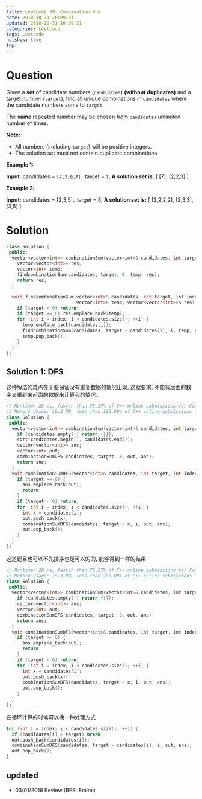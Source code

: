 ```yaml
---
title: Leetcode 39. Combination Sum
date: 2018-10-31 20:09:31
updated: 2018-10-31 20:09:31
categories: Leetcode
tags: Leetcode
notshow: true
top:
---
```


# Question

Given a  **set**  of candidate numbers (`candidates`)  **(without duplicates)**  and a target number (`target`), find all unique combinations in  `candidates` where the candidate numbers sums to  `target`.

The  **same**  repeated number may be chosen from  `candidates` unlimited number of times.

**Note:**

- All numbers (including  `target`) will be positive integers.
- The solution set must not contain duplicate combinations.

**Example 1:**

**Input:** candidates = `[2,3,6,7],` target = `7`,
**A solution set is:**
[
  [7],
  [2,2,3]
]

**Example 2:**

**Input:** candidates = [2,3,5]`,` target = 8,
**A solution set is:**
[
  [2,2,2,2],
  [2,3,3],
  [3,5]
]

<!-- more -->

# Solution 

```cpp
class Solution {
 public:
  vector<vector<int>> combinationSum(vector<int>& candidates, int target) {
    vector<vector<int>> res;
    vector<int> temp;
    findcombinationSum(candidates, target, 0, temp, res);
    return res;
  }

  void findcombinationSum(vector<int>& candidates, int target, int index,
                          vector<int>& temp, vector<vector<int>>& res) {
    if (target < 0) return;
    if (target == 0) res.emplace_back(temp);
    for (int i = index; i < candidates.size(); ++i) {
      temp.emplace_back(candidates[i]);
      findcombinationSum(candidates, target - candidates[i], i, temp, res);
      temp.pop_back();
    }
  }
};
```

## Solution 1: DFS

这种解法的难点在于要保证没有重复数据的情况出现, 这就要求, 不能有后面的数字又重新来前面的数据来计算和的情况.

```cpp
// Runtime: 20 ms, faster than 75.37% of C++ online submissions for Combination Sum.
// Memory Usage: 10.3 MB, less than 100.00% of C++ online submissions for Combination Sum.
class Solution {
 public:
  vector<vector<int>> combinationSum(vector<int>& candidates, int target) {
    if (candidates.empty()) return {{}};
    sort(candidates.begin(), candidates.end());
    vector<vector<int>> ans;
    vector<int> out;
    combinationSumDFS(candidates, target, 0, out, ans);
    return ans;
  }
  void combinationSumDFS(vector<int>& candidates, int target, int index, vector<int>& out, vector<vector<int>>& ans) {
    if (target == 0) {
      ans.emplace_back(out);
      return;
    }
    if (target < 0) return;
    for (int i = index; i < candidates.size(); ++i) {
      int x = candidates[i];
      out.push_back(x);
      combinationSumDFS(candidates, target - x, i, out, ans);
      out.pop_back();
    }
  }
};
```

这道题目也可以不先排序也是可以的的, 能够得到一样的结果

```cpp
// Runtime: 20 ms, faster than 75.37% of C++ online submissions for Combination Sum.
// Memory Usage: 10.3 MB, less than 100.00% of C++ online submissions for Combination Sum.
class Solution {
 public:
  vector<vector<int>> combinationSum(vector<int>& candidates, int target) {
    if (candidates.empty()) return {{}};
    vector<vector<int>> ans;
    vector<int> out;
    combinationSumDFS(candidates, target, 0, out, ans);
    return ans;
  }
  void combinationSumDFS(vector<int>& candidates, int target, int index, vector<int>& out, vector<vector<int>>& ans) {
    if (target == 0) {
      ans.emplace_back(out);
      return;
    }
    if (target < 0) return;
    for (int i = index; i < candidates.size(); ++i) {
      int x = candidates[i];
      out.push_back(x);
      combinationSumDFS(candidates, target - x, i, out, ans);
      out.pop_back();
    }
  }
};
```

在循环计算的时候可以换一种处理方式

```cpp
for (int i = index; i < candidates.size(); ++i) {
  if (candidates[i] > target) break;
  out.push_back(candidates[i]);
  combinationSumDFS(candidates, target - candidates[i], i, out, ans);
  out.pop_back();
}
```

## updated

* 03/01/2019 Review (BFS: 8mins)